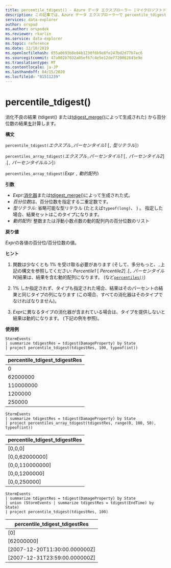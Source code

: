 ```yaml
---
title: percentile_tdigest() - Azure データ エクスプローラー |マイクロソフトドキュメント
description: この記事では、Azure データ エクスプローラーで percentile_tdigest() について説明します。
services: data-explorer
author: orspod
ms.author: orspodek
ms.reviewer: rkarlin
ms.service: data-explorer
ms.topic: reference
ms.date: 12/10/2019
ms.openlocfilehash: 655a0693b8e04b1230f6b9e8fe247bd2d77b7ac6
ms.sourcegitcommit: 47a002b7032a05ef67c4e5e12de7720062645e9e
ms.translationtype: MT
ms.contentlocale: ja-JP
ms.lasthandoff: 04/15/2020
ms.locfileid: "81511239"
---
```

# <a name="percentile_tdigest"></a>percentile_tdigest()

消化不良の結果 (tdigest() または[tdigest_merge()](tdigest-merge-aggfunction.md)によって生成された) から百分位数の結果[を](tdigest-aggfunction.md)計算します。

**構文**

`percentile_tdigest(`*エクスプル*`,`*パーセンタイル1* [`,` *型リテラル*]`)`

`percentiles_array_tdigest(`*エクスプル*`,`*パーセンタイル1* [`,` *パーセンタイル2*] .[`,` *パーセンタイルルン*]`)`

`percentiles_array_tdigest(`*Expr* `,` *動的配列*`)`

**引数**

* *Expr*:[消化器](tdigest-aggfunction.md)または[tdigest_merge()](tdigest-merge-aggfunction.md)によって生成された式。
* *百分位数*は、百分位数を指定する二重定数です。
* *型リテラル*: 省略可能な型リテラル (たとえば`typeof(long)`、 ) 。 指定した場合、結果セットはこのタイプになります。 
* *動的配列*: 整数または浮動小数点数の動的配列内の百分位数のリスト

**戻り値**

*Expr*の各値の百分位/百分位数の値。

**ヒント**

1) 関数は少なくとも 1% を受け取る必要があります (そして、多分もっと、`,`上記の構文を参照してください: *Percentile1* [ *Percentile2*] .[`,` *パーセンタイルN*]結果は、結果を含む動的配列になります。 (など[`percentiles()`](percentiles-aggfunction.md))
  
2) 1% しか指定されず、タイプも指定された場合、結果はそのパーセントの結果と同じタイプの列になります (この場合、すべての消化器はそのタイプでなければなりません)。

3) *Expr*に異なるタイプの消化器が含まれている場合は、タイプを提供しないと結果は動的になります。 (下記の例を参照)。

**使用例**

```kusto
StormEvents
| summarize tdigestRes = tdigest(DamageProperty) by State
| project percentile_tdigest(tdigestRes, 100, typeof(int))
```

|percentile_tdigest_tdigestRes|
|---|
|0|
|62000000|
|110000000|
|1200000|
|250000|


```kusto
StormEvents
| summarize tdigestRes = tdigest(DamageProperty) by State
| project percentiles_array_tdigest(tdigestRes, range(0, 100, 50), typeof(int))
```

|percentile_tdigest_tdigestRes|
|---|
|[0,0,0]|
|[0,0,62000000]|
|[0,0,110000000]|
|[0,0,1200000]|
|[0,0,250000]|


```kusto
StormEvents
| summarize tdigestRes = tdigest(DamageProperty) by State
| union (StormEvents | summarize tdigestRes = tdigest(EndTime) by State)
| project percentile_tdigest(tdigestRes, 100)
```

|percentile_tdigest_tdigestRes|
|---|
|[0]|
|[62000000]|
|[2007-12-20T11:30:00.000000Z]|
|[2007-12-31T23:59:00.000000Z]|
